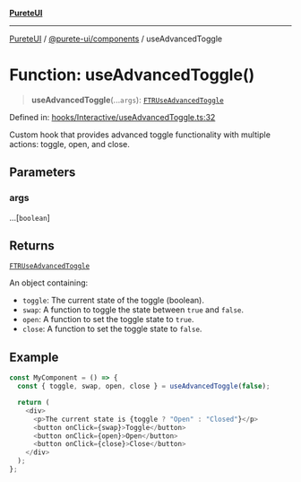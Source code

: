 [**PureteUI**](../../../README.md)

***

[PureteUI](../../../packages.md) / [@purete-ui/components](../README.md) / useAdvancedToggle

# Function: useAdvancedToggle()

> **useAdvancedToggle**(...`args`): [`FTRUseAdvancedToggle`](../type-aliases/FTRUseAdvancedToggle.md)

Defined in: [hooks/Interactive/useAdvancedToggle.ts:32](https://github.com/zerok-cell/PureteUI/blob/main/libs/components/src/hooks/Interactive/useAdvancedToggle.ts#L32)

Custom hook that provides advanced toggle functionality with multiple actions: toggle, open, and close.

## Parameters

### args

...\[`boolean`\]

## Returns

[`FTRUseAdvancedToggle`](../type-aliases/FTRUseAdvancedToggle.md)

An object containing:
  - `toggle`: The current state of the toggle (boolean).
  - `swap`: A function to toggle the state between `true` and `false`.
  - `open`: A function to set the toggle state to `true`.
  - `close`: A function to set the toggle state to `false`.

## Example

```ts
const MyComponent = () => {
  const { toggle, swap, open, close } = useAdvancedToggle(false);

  return (
    <div>
      <p>The current state is {toggle ? "Open" : "Closed"}</p>
      <button onClick={swap}>Toggle</button>
      <button onClick={open}>Open</button>
      <button onClick={close}>Close</button>
    </div>
  );
};
```
